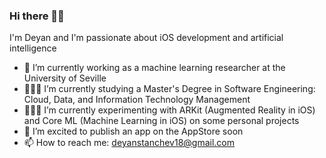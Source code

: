 ### Hi there 👋🏻

I'm Deyan and I'm passionate about iOS development and artificial intelligence

- 🔭 I’m currently working as a machine learning researcher at the University of Seville
- 👨🏻‍🎓 I’m currently studying a Master's Degree in Software Engineering: Cloud, Data, and Information Technology Management
- 👨🏻‍💻 I’m currently experimenting with ARKit (Augmented Reality in iOS) and Core ML (Machine Learning in iOS) on some personal projects
- 📱 I’m excited to publish an app on the AppStore soon
- 📫 How to reach me: deyanstanchev18@gmail.com

